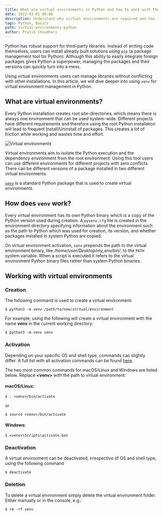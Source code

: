 ```yaml
---
title: What are virtual environments in Python and how to work with them
date: 2022-03-01 00:00
description: Understand why virtual environments are required and how to manage them.
tags: Python, Basics
path: virtual-environments-python
author: Pratik Choudhari
---
```


Python has robust support for third-party libraries. Instead of writing code themselves, users can install already built solutions using `pip` (a package management tool for Python). Although this ability to easily integrate foreign packages gives Python a superpower, managing the packages and their versions can quickly turn into a mess.

Using virtual environments users can manage libraries without conflicting with other installations. In this article, we will dive deeper into using `venv` for virtual environment management in Python.

## What are virtual environments?

Every Python installation creates root site-directories, which means there is always one environment that can be used system-wide. Different projects have different requirements and therefore using the root Python installation will lead to frequent Install/Uninstall of packages. This creates a lot of friction while working and wastes time and effort.

![Virtual environments](/images/2022-01-29-virtual-environments/venv.webp)

Virtual environments aim to isolate the Python execution and the dependency environment from the root environment. Using this tool users can use different environments for different projects with zero conflicts. There can be different versions of a package installed in two different virtual environments.

[`venv`](https://docs.python.org/3/library/venv.html) is a standard Python package that is used to create virtual environments.

## How does `venv` work?

Every virtual environment has its own Python binary which is a copy of the Python version used during creation. A `pyvenv.cfg` file is created in the environment directory specifying information about the environment such as the path to Python which was used for creation, its version, and whether packages installed in system Python are copied.

On virtual environment activation, `venv` prepends the path to the virtual environment binary, like */home/user/Desktop/my\_env/bin/*,  to the `PATH` system variable. When a script is executed it refers to the virtual environment Python binary files rather than system Python binaries.

## Working with virtual environments

### Creation

The following command is used to create a virtual environment:

```console
$ python3 -m venv /path/to/new/virtual/environment
```

For example, using the following will create a virtual environment with the name **venv** in the current working directory:

```console
$ python3 -m venv venv
```

### Activation

Depending on your specific OS and shell type, commands can slightly differ. A full list with all activation commands can be found [here](https://docs.python.org/3/library/venv.html).

The two most common commands for macOS/Linux and Windows are listed below. Replace **\<venv\>** with the path to virtual environment:

#### macOS/Linux:

```console
$ . <venv>/bin/activate
```

or

```console
$ source <venv>/bin/activate
```

#### Windows:

```console
$ <venv>\Scripts\activate.bat
```

### Deactivation

A virtual environment can be deactivated, irrespective of OS and shell type, using the following command

```console
$ deactivate
```

### Deletion

To delete a virtual environment simply delete the virtual environment folder. Either manually or in the console, e.g.:

```console
$ rm -rf venv
```
